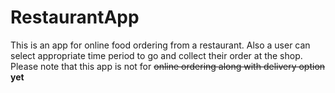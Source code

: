 # RestaurantApp
This is an app for online food ordering from a restaurant. Also a user can select appropriate time period to go and collect their order at the shop. Please note that this app is not for ~~online ordering along with delivery option~~ **yet**